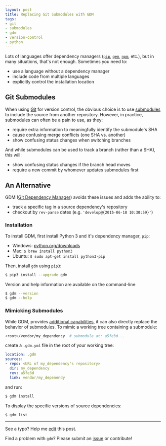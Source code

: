 ```yaml
---
layout: post
title: Replacing Git Submodules with GDM
tags:
- git
- submodules
- gdm
- version-control
- python
---
```


Lots of languages offer dependency managers ([`pip`](https://pip.pypa.io/en/stable/), [`gem`](https://rubygems.org/), [`npm`](https://www.npmjs.com/), etc.), but in many situations, that's not enough. Sometimes you need to:

* use a language without a dependency manager
* include code from multiple languages
* explicitly control the installation location

## Git Submodules

When using [Git](https://git-scm.com/) for version control, the obvious choice is to use [submodules](http://git-scm.com/docs/git-submodule) to include the source from another repository. However, in practice, submodules can often be a pain to use, as they:

* require extra information to meaningfully identify the submodule's SHA
* cause confusing merge conflicts (one SHA vs. another)
* show confusing status changes when switching branches

And while submodules can be used to track a branch (rather than a SHA), this will:

* show confusing status changes if the branch head moves
* require a new commit by whomever updates submodules first

## An Alternative

GDM ([Git Dependency Manager](https://github.com/jacebrowning/gdm)) avoids these issues and adds the ability to:

* track a specific tag in a source dependency's repository
* checkout by `rev-parse` dates (e.g. `'develop@{2015-06-18 10:30:59}'`)

### Installation

To install GDM, first install Python 3 and it's dependency manager, `pip`:

* Windows: [python.org/downloads](https://www.python.org/downloads)
* Mac: `$ brew install python3`
* Ubuntu: `$ sudo apt-get install python3-pip`

Then, install `gdm` using `pip3`:

```bash
$ pip3 install --upgrade gdm
```

Version and help information are available on the command-line

```bash
$ gdm --version
$ gdm --help
```

### Mimicking Submodules

While GDM, provides [additional capabilities](https://github.com/jacebrowning/gdm#basic-usage), it can also directly replace the behavior of submodules. To mimic a working tree containing a submodule:

```bash
<root>/vendor/my_dependency  # submodule at: a5fe3d...
```

create a `.gdm.yml` file in the root of your working tree:

```yaml
location: .gdm
sources:
- repo: <URL of my_dependency's repository>
  dir: my_dependency
  rev: a5fe3d
  link: vendor/my_depenendy
```

and run:

```bash
$ gdm install
```

To display the specific versions of source dependencies:

```bash
$ gdm list
```

-----

See a typo? Help me [edit](https://github.com/jacebrowning/info/edit/master/{{page.path}}) this post.

Find a problem with `gdm`? Please submit an [issue](https://github.com/jacebrowning/gdm/issues) or contribute!
